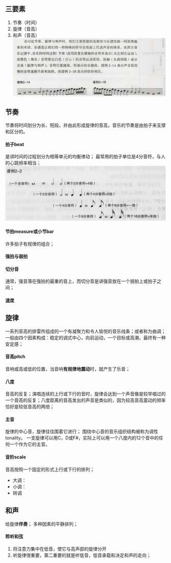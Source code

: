 ## 三要素

1. 节奏（时间）
2. 旋律（音高）
3. 和声（音高）
   ![9aa8d375-d3df-4536-887a-e5cbb7dfe964](../imags/9aa8d375-d3df-4536-887a-e5cbb7dfe964.png)

## 节奏

节奏将时间划分为长、短段，并由此形成旋律的音高，音乐的节奏是由拍子来支撑和区分的。

#### 拍子beat

是讲时间的过程划分为相等单元的均衡律动； 最常用的拍子单位是4分音符，与人的心跳频率相当；
![c8d45c46-28d2-4def-aaff-d255723f6e88](../imags/c8d45c46-28d2-4def-aaff-d255723f6e88.png)

#### 节拍measure或小节bar

许多拍子有规律的组合；

#### 强拍与弱拍

#### 切分音

通常，强音落在强拍的最重的音上，而切分音是讲强音放在一个弱拍上或拍子之间；

#### 速度

## 旋律

一系列音高的排雷所组成的一个有凝聚力和令人愉悦的音乐线条；或者称为曲调；
一般由四个因素构成：稳定的调式中心，向前运动，一个目标或高潮，最终有一种安定感；

#### 音高pitch

音响或高或低的位置，当音响**有规律地震动**时，就产生了乐音；

#### 八度

音高的反复；演唱连续的上行或下行的音时，旋律会达到一个声音像是较早唱过的一个音高的反复；八度距离的音高发出的声音是类似的，因为较高音高震动的频率恰好是较低音高的两倍；

#### 主音

旋律的中心音，旋律往往围着它进行；
围绕中心音的音乐组织结构被称为调性tonality。
一支旋律可以用C，D或F#，实际上可以用一个八度内的12个音中的任何一个作为它的主音。

#### 音阶scale

音高按照一个固定的形式上行或下行的排列；

- 大调：
- 小调：
- 转调

## 和声

给旋律**伴奏**；
多种因素的平静排列；

#### 聆听和弦

1. 将注意力集中在低音，使它与高声部的旋律分开
2. 听旋律很重要，第二重要的就是听低音，低音承载和决定和声的走向；